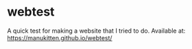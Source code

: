 # webtest
A quick test for making a website that I tried to do.
Available at: https://manukitten.github.io/webtest/
